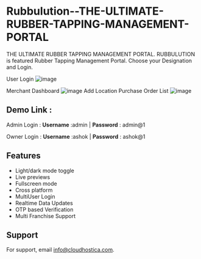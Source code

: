 # Rubbulution--THE-ULTIMATE-RUBBER-TAPPING-MANAGEMENT-PORTAL
THE ULTIMATE RUBBER TAPPING MANAGEMENT PORTAL. RUBBULUTION is featured Rubber Tapping Management Portal. Choose your Designation and Login.

User Login
![image](https://user-images.githubusercontent.com/11161087/181923446-a0870f18-6cb7-438d-a578-7e264f559bd6.png)

Merchant Dashboard
![image](https://user-images.githubusercontent.com/11161087/181908935-eb185995-606d-4a52-b0ce-f33ef3962dcb.png)
Add Location
Purchase Order List
![image](https://user-images.githubusercontent.com/11161087/181908987-4f8941db-b308-4413-9c75-34bae7f5334b.png)


## Demo Link : 

Admin Login : **Username** :admin  |  **Password** : admin@1

Owner Login : **Username** :ashok  |  **Password** : ashok@1

## Features

- Light/dark mode toggle
- Live previews
- Fullscreen mode
- Cross platform
- MultiUser Login
- Realtime Data Updates
- OTP based Verification
- Multi Franchise Support

## Support

For support, email info@cloudhostica.com.
